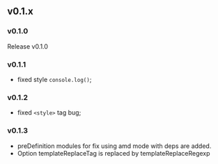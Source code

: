 ## v0.1.x

### v0.1.0

Release v0.1.0

### v0.1.1

- fixed style `console.log()`;

### v0.1.2

- fixed `<style>` tag bug;

### v0.1.3
- preDefinition modules for fix using amd mode with deps are added. 
- Option templateReplaceTag is replaced by templateReplaceRegexp